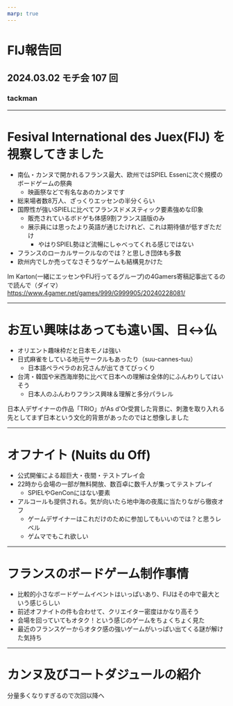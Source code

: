 ```yaml
---
marp: true
---
```


# FIJ報告回

## 2024.03.02 モチ会 107 回

### tackman

---

# Fesival International des Juex(FIJ) を視察してきました

- 南仏・カンヌで開かれるフランス最大、欧州ではSPIEL Essenに次ぐ規模のボードゲームの祭典
  - 映画祭などで有名なあのカンヌです
- 総来場者数8万人、ざっくりエッセンの半分くらい
- 国際性が強いSPIELに比べてフランスドメスティック要素強めな印象
  - 販売されているボドゲも体感9割フランス語版のみ
  - 展示員には思ったより英語が通じたけれど、これは期待値が低すぎただけ
    - やはりSPIEL勢ほど流暢にしゃべってくれる感じではない
- フランスのローカルサークルなのでは？と思しき団体も多数
- 欧州内でしか売ってなさそうなゲームも結構見かけた

Im Karton(一緒にエッセンやFIJ行ってるグループ)の4Gamers寄稿記事出てるので読んで（ダイマ） https://www.4gamer.net/games/999/G999905/20240228081/

---

# お互い興味はあっても遠い国、日↔仏

- オリエント趣味枠だと日本モノは強い
- 日式麻雀をしている地元サークルもあったり（suu-cannes-tuu）
  - 日本語ペラペラのお兄さんが出てきてびっくり
- 台湾・韓国や米西海岸勢に比べて日本への理解は全体的にふんわりしてはいそう
  - 日本人のふんわりフランス興味＆理解と多分パラレル

日本人デザイナーの作品「TRIO」がAs d'Or受賞した背景に、刺激を取り入れる先としてまず日本という文化的背景があったのではと想像しました

---

# オフナイト (Nuits du Off)

- 公式開催による超巨大・夜間・テストプレイ会
- 22時から会場の一部が無料開放、数百卓に数千人が集ってテストプレイ
  - SPIELやGenConにはない要素
- アルコールも提供される。気が向いたら地中海の夜風に当たりながら徹夜オフ
  - ゲームデザイナーはこれだけのために参加してもいいのでは？と思うレベル
  - ゲムマでもこれ欲しい

---

# フランスのボードゲーム制作事情

- 比較的小さなボードゲームイベントはいっぱいあり、FIJはその中で最大という感じらしい
- 前述オフナイトの件も合わせて、クリエイター密度はかなり高そう
- 会場を回っていてもオタク！という感じのゲームをちょくちょく見た
- 最近のフランスゲーからオタク感の強いゲームがいっぱい出てくる謎が解けた気持ち

---

# カンヌ及びコートダジュールの紹介

分量多くなりすぎるので次回以降へ